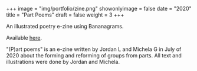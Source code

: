 +++
image = "img/portfolio/zine.png"
showonlyimage = false
date = "2020"
title = "Part Poems"
draft = false
weight = 3
+++

An illustrated poetry e-zine using Bananagrams.
<!--more-->

Available [here](https://jminjie.github.io/zine/).

"(P)art poems" is an e-zine written by Jordan L and Michela G in July of 2020 about the forming and reforming of groups from parts. All text and illustrations were done by Jordan and Michela.
